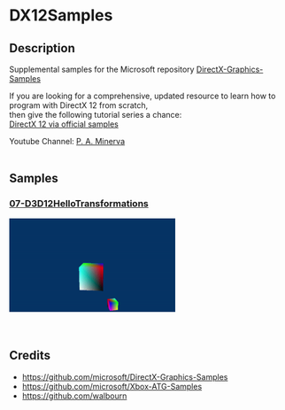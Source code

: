 # DX12Samples
## Description
Supplemental samples for the Microsoft repository [DirectX-Graphics-Samples](https://github.com/microsoft/DirectX-Graphics-Samples) <br />

If you are looking for a comprehensive, updated resource to learn how to program with DirectX 12 from scratch, <br />
then give the following tutorial series a chance: <br />
[DirectX 12 via official samples](https://ko-fi.com/paminerva) <br />

Youtube Channel: [P. A. Minerva](https://www.youtube.com/channel/UCbIj8FkdUnF4uNypTPsuzpA) <br /> <br />

## Samples
### [07-D3D12HelloTransformations](https://github.com/PAMinerva/DX12Samples/tree/master/07-D3D12HelloTransformations)
<!---
![](images/camera.gif) <br /><br />
-->
<img src="images/07.gif" alt="camera" width="300"/>  <br /><br /><br />

## Credits
* https://github.com/microsoft/DirectX-Graphics-Samples <br />
* https://github.com/microsoft/Xbox-ATG-Samples <br />
* https://github.com/walbourn
